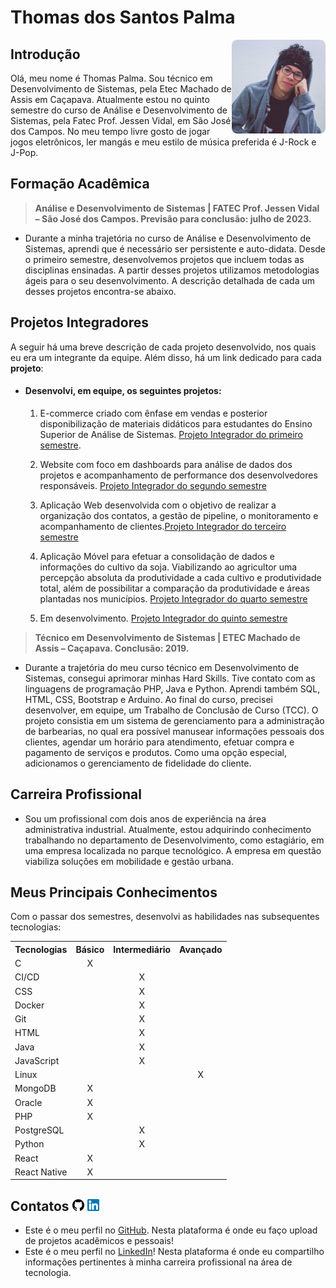 # Thomas dos Santos Palma

<img src="./docs/profile-picture.png" align="right" width="150" height="150">

## **Introdução**

Olá, meu nome é Thomas Palma. Sou técnico em Desenvolvimento de Sistemas, pela Etec Machado de Assis em Caçapava. Atualmente estou no quinto semestre do curso de Análise e Desenvolvimento de Sistemas, pela Fatec Prof. Jessen Vidal, em São José dos Campos. No meu tempo livre gosto de jogar jogos eletrônicos, ler mangás e meu estilo de música preferida é J-Rock e J-Pop.

## **Formação Acadêmica**

> **Análise e Desenvolvimento de Sistemas | FATEC Prof. Jessen Vidal – São José dos Campos. Previsão para conclusão: julho de 2023.**

- Durante a minha trajetória no curso de Análise e Desenvolvimento de Sistemas, aprendi que é necessário ser persistente e auto-didata. Desde o primeiro semestre, desenvolvemos projetos que incluem todas as disciplinas ensinadas. A partir desses projetos utilizamos metodologias ágeis para o seu desenvolvimento. A descrição detalhada de cada um desses projetos encontra-se abaixo.

## **Projetos Integradores**
A seguir há uma breve descrição de cada projeto desenvolvido, nos quais eu era um integrante da equipe. Além disso, há um link dedicado para cada **projeto**:

 - <h4><b>Desenvolvi, em equipe, os seguintes projetos:</h4></b>

   1. E-commerce criado com ênfase em vendas e posterior disponibilização de materiais didáticos para estudantes do Ensino Superior de Análise de Sistemas. [Projeto Integrador do primeiro semestre](https://github.com/ThomasPalma1/portfolio-tg/tree/main/APIs/FatecAPI-01).


   2. Website com foco em dashboards para análise de dados dos projetos e acompanhamento de performance dos desenvolvedores responsáveis. [Projeto Integrador do segundo semestre](https://github.com/ThomasPalma1/portfolio-tg/tree/main/APIs/FatecAPI-02)


   3. Aplicação Web desenvolvida com o objetivo de realizar a organização dos contatos, a gestão de pipeline, o monitoramento e acompanhamento de clientes.[Projeto Integrador do terceiro semestre](https://github.com/ThomasPalma1/portfolio-tg/tree/main/APIs/FatecAPI-03)


   4. Aplicação Móvel para efetuar a consolidação de dados e informações do cultivo da soja. Viabilizando ao agricultor uma percepção absoluta da produtividade a cada cultivo e produtividade total, além de possibilitar a comparação da produtividade e áreas plantadas nos municípios. [Projeto Integrador do quarto semestre](https://github.com/ThomasPalma1/portfolio-tg/tree/main/APIs/FatecAPI-04)


   5. Em desenvolvimento. [Projeto Integrador do quinto semestre](https://github.com/ThomasPalma1/portfolio-tg/tree/main/APIs/FatecAPI-05)


 > **Técnico em Desenvolvimento de Sistemas | ETEC Machado de Assis – Caçapava. Conclusão: 2019.**

 - Durante a trajetória do meu curso técnico em Desenvolvimento de Sistemas, consegui aprimorar minhas Hard Skills. Tive contato com as linguagens de programação PHP, Java e Python. Aprendi também SQL, HTML, CSS, Bootstrap e Arduino. Ao final do curso, precisei desenvolver, em equipe, um Trabalho de Conclusão de Curso (TCC). O projeto consistia em um sistema de gerenciamento para a administração de barbearias, no qual era possível manusear informações pessoais dos clientes, agendar um horário para atendimento, efetuar compra e pagamento de serviços e produtos. Como uma opção especial, adicionamos o gerenciamento de fidelidade do cliente.

 ## **Carreira Profissional**
 - Sou um profissional com dois anos de experiência na área administrativa industrial. Atualmente, estou adquirindo conhecimento trabalhando no departamento de Desenvolvimento, como estagiário, em uma empresa localizada no parque tecnológico. A empresa em questão viabiliza soluções em mobilidade e gestão urbana.

## **Meus Principais Conhecimentos**
Com o passar dos semestres, desenvolvi as habilidades nas subsequentes tecnologias: 
<table>
    <tr>
        <th>Tecnologias</th>
        <th>Básico</th>
        <th>Intermediário</th>
        <th>Avançado</th>
    </tr>
    <tr>
        <td>C</td>
        <td align="center">X</td>
        <td></td>
        <td></td>
    </tr>
    <tr>
        <td>CI/CD</td>
        <td></td>
        <td align="center">X</td>
        <td></td>
    </tr>
    <tr>
        <td>CSS</td>
        <td></td>
        <td align="center">X</td>
        <td></td>
    </tr>
    <tr>
        <td>Docker</td>
        <td></td>
        <td align="center">X</td>
        <td></td>
    </tr>
    <tr>
        <td>Git</td>
        <td></td>
        <td align="center">X</td>
        <td></td>
    </tr>
    <tr>
        <td>HTML</td>
        <td></td>
        <td align="center">X</td>
        <td></td>
    </tr>
    <tr>
        <td>Java</td>
        <td></td>
        <td align="center">X</td>
        <td></td>
    </tr>
    <tr>
        <td>JavaScript</td>
        <td></td>
        <td align="center">X</td>
        <td></td>
    </tr>
    <tr>
        <td>Linux</td>
        <td></td>
        <td></td>
        <td align="center">X</td>
    </tr>
    <tr>
        <td>MongoDB</td>
        <td align="center">X</td>
        <td></td>
        <td></td>
    </tr>
    <tr>
        <td>Oracle</td>
        <td align="center">X</td>
        <td></td>
        <td></td>
    </tr>
    <tr>
        <td>PHP</td>
        <td align="center">X</td>
        <td></td>
        <td></td>
    </tr>
    <tr>
        <td>PostgreSQL</td>
        <td></td>
        <td align="center">X</td>
        <td></td>
    </tr>
    <tr>
        <td>Python</td>
        <td></td>
        <td align="center">X</td>
        <td></td>
    </tr>
    <tr>
        <td>React</td>
        <td align="center">X</td>
        <td></td>
        <td></td>
    </tr>
    <tr>
        <td>React Native</td>
        <td align="center">X</td>
        <td></td>
        <td></td>
    </tr>
</table>
  

## **Contatos** <img src="./docs/github-icon.png"  width="19" height="19"> <img src="./docs/linkedin-icon.png"  width="19" height="19">
* Este é o meu perfil no [GitHub](https://github.com/ThomasPalma1). Nesta plataforma é onde eu faço upload de projetos acadêmicos e pessoais!
* Este é o meu perfil no [LinkedIn](https://www.linkedin.com/in/thomas-palma-0764b81b3/)! Nesta plataforma é onde eu compartilho informações pertinentes à minha carreira profissional na área de tecnologia.
